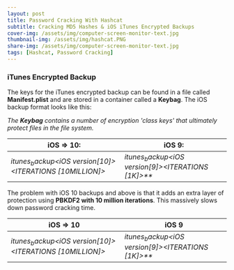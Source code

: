 ```yaml
---
layout: post
title: Password Cracking With Hashcat
subtitle: Cracking MD5 Hashes & iOS iTunes Encrypted Backups
cover-img: /assets/img/computer-screen-monitor-text.jpg
thumbnail-img: /assets/img/hashcat.PNG
share-img: /assets/img/computer-screen-monitor-text.jpg
tags: [Hashcat, Password Cracking]
---
```




### iTunes Encrypted Backup

The keys for the iTunes encrypted backup can be found in a file called **Manifest.plist** and are stored in a container called a **Keybag**. The iOS backup format looks like this:

_The **Keybag** contains a number of encryption 'class keys' that ultimately protect files in the file system._

iOS => 10: | iOS 9:
---------- | -----------
$itunes_backup$*<iOS version[10]>*<WPKY>*<ITERATIONS [10MILLION]>*<SALT>*<DPIC>*<DPSL> | _$itunes_backup$*<iOS version[9]>*<WPKY>*<ITERATIONS [1K]>*<SALT>**_

The problem with iOS 10 backups and above is that it adds an extra layer of protection using **PBKDF2 with 10 million iterations**. This massively slows down password cracking time. 

iOS => 10 | iOS 9
------------ | -------------
$itunes_backup$*<iOS version[10]>*<WPKY>*<ITERATIONS [10MILLION]>*<SALT>*<DPIC>*<DPSL> | _$itunes_backup$*<iOS version[9]>*<WPKY>*<ITERATIONS [1K]>*<SALT>**_

